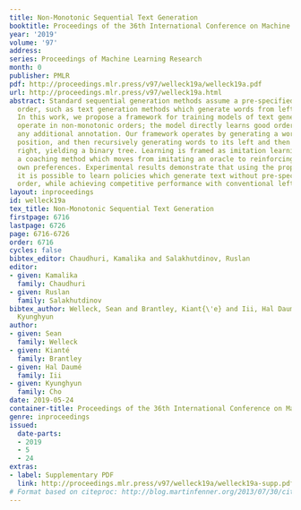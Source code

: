 ```yaml
---
title: Non-Monotonic Sequential Text Generation
booktitle: Proceedings of the 36th International Conference on Machine Learning
year: '2019'
volume: '97'
address: 
series: Proceedings of Machine Learning Research
month: 0
publisher: PMLR
pdf: http://proceedings.mlr.press/v97/welleck19a/welleck19a.pdf
url: http://proceedings.mlr.press/v97/welleck19a.html
abstract: Standard sequential generation methods assume a pre-specified generation
  order, such as text generation methods which generate words from left to right.
  In this work, we propose a framework for training models of text generation that
  operate in non-monotonic orders; the model directly learns good orders, without
  any additional annotation. Our framework operates by generating a word at an arbitrary
  position, and then recursively generating words to its left and then words to its
  right, yielding a binary tree. Learning is framed as imitation learning, including
  a coaching method which moves from imitating an oracle to reinforcing the policy’s
  own preferences. Experimental results demonstrate that using the proposed method,
  it is possible to learn policies which generate text without pre-specifying a generation
  order, while achieving competitive performance with conventional left-to-right generation.
layout: inproceedings
id: welleck19a
tex_title: Non-Monotonic Sequential Text Generation
firstpage: 6716
lastpage: 6726
page: 6716-6726
order: 6716
cycles: false
bibtex_editor: Chaudhuri, Kamalika and Salakhutdinov, Ruslan
editor:
- given: Kamalika
  family: Chaudhuri
- given: Ruslan
  family: Salakhutdinov
bibtex_author: Welleck, Sean and Brantley, Kiant{\'e} and Iii, Hal Daum{\'e} and Cho,
  Kyunghyun
author:
- given: Sean
  family: Welleck
- given: Kianté
  family: Brantley
- given: Hal Daumé
  family: Iii
- given: Kyunghyun
  family: Cho
date: 2019-05-24
container-title: Proceedings of the 36th International Conference on Machine Learning
genre: inproceedings
issued:
  date-parts:
  - 2019
  - 5
  - 24
extras:
- label: Supplementary PDF
  link: http://proceedings.mlr.press/v97/welleck19a/welleck19a-supp.pdf
# Format based on citeproc: http://blog.martinfenner.org/2013/07/30/citeproc-yaml-for-bibliographies/
---
```


